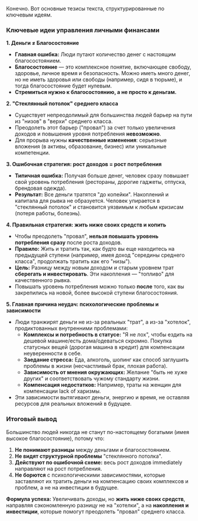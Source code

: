 Конечно. Вот основные тезисы текста, структурированные по ключевым идеям.

### Ключевые идеи управления личными финансами

**1. Деньги ≠ Благосостояние**
*   **Главная ошибка:** Люди путают количество денег с настоящим благосостоянием.
*   **Благосостояние** — это комплексное понятие, включающее свободу, здоровье, личное время и безопасность. Можно иметь много денег, но не иметь здоровья или свободы (например, сидя в тюрьме), и тогда благосостояние будет нулевым.
*   **Стремиться нужно к благосостоянию, а не просто к деньгам.**

**2. "Стеклянный потолок" среднего класса**
*   Существует непреодолимый для большинства людей барьер на пути из "низов" в "верхи" среднего класса.
*   Преодолеть этот барьер ("провал") за счет только увеличения доходов и повышения уровня потребления **невозможно**.
*   Для прорыва нужны **качественные изменения**: серьезные вложения (в активы, образование, бизнес) или уникальные компетенции.

**3. Ошибочная стратегия: рост доходов = рост потребления**
*   **Типичная ошибка:** Получая больше денег, человек сразу повышает свой уровень потребления (рестораны, дорогие гаджеты, отпуска, брендовая одежда).
*   **Результат:** Все деньги тратятся "до копейки". Накоплений и капитала для рывка не образуется. Человек упирается в "стеклянный потолок" и становится уязвимым к любым кризисам (потеря работы, болезнь).

**4. Правильная стратегия: жить ниже своих средств и копить**
*   Чтобы преодолеть "провал", **нельзя повышать уровень потребления сразу** после роста доходов.
*   **Правило:** Жить и тратить так, как будто вы еще находитесь на предыдущей ступени (например, имея доход "середины среднего класса", продолжать тратить как его "низы").
*   **Цель:** Разницу между новым доходом и старым уровнем трат **сберегать и инвестировать**. Эти накопления — "топливо" для качественного рывка.
*   Повышать уровень потребления можно только **после** того, как вы закрепились на новой, более высокой ступени благосостояния.

**5. Главная причина неудач: психологические проблемы и зависимости**
*   Люди транжирят деньги не из-за реальных "трат", а из-за "хотелок", продиктованных внутренними проблемами:
    *   **Комплексы и потребность в статусе:** "Я не лох", чтобы ездить на дешевой машине/есть дома/одеваться скромно. Покупка статусных вещей (дорогая машина в кредит) для компенсации неуверенности в себе.
    *   **Заедание стресса:** Еда, алкоголь, шопинг как способ заглушить проблемы в жизни (несчастливый брак, плохая работа).
    *   **Зависимость от мнения окружающих:** Желание "быть не хуже других" и соответствовать чужому стандарту жизни.
    *   **Компенсация недостатков:** Например, траты на женщин для компенсации lack of харизмы.
*   Эти зависимости вытягивают деньги, энергию и время, не оставляя ресурсов для реальных вложений в будущее.

### Итоговый вывод

Большинство людей никогда не станут по-настоящему богатыми (имея высокое благосостояние), потому что:
1.  **Не понимают разницы** между деньгами и благосостоянием.
2.  **Не видят структурной проблемы** "стеклянного потолка".
3.  **Действуют по ошибочной схеме:** весь рост доходов immediately направляют на рост потребления.
4.  **Не борются** с психологическими зависимостями, которые заставляют их тратить деньги на компенсацию своих комплексов и проблем, а не на инвестиции в будущее.

**Формула успеха:** Увеличивать доходы, но **жить ниже своих средств**, направляя сэкономленную разницу не на "хотелки", а на **накопления и инвестиции**, которые помогут преодолеть "провал" среднего класса.